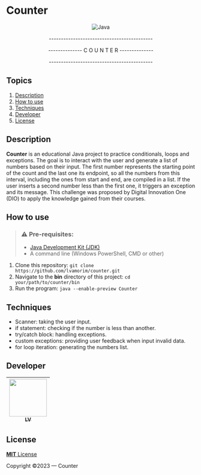 # Counter
<div align="center">
  <img src="https://img.shields.io/badge/java-%23ED8B00.svg?style=for-the-badge&logo=openjdk&logoColor=white" alt="Java">
</div>

<div align="center">
  <p>-------------------------------------------</p>
  <p>-------------- C O U N T E R --------------</p>
  <p>-------------------------------------------</p>
</div>

## Topics
1. [Description](#description)
2. [How to use](#how-to-use)
3. [Techniques](#techniques)
4. [Developer](#developer)
5. [License](#license)

## Description
**Counter** is an educational Java project to practice conditionals, loops and exceptions. The goal is to interact with the user and generate a list of numbers based on their input. The first number represents the starting point of the count and the last one its endpoint, so all the numbers from this interval, including the ones from start and end, are compiled in a list. If the user inserts a second number less than the first one, it triggers an exception and its message. This challenge was proposed by Digital Innovation One (DIO) to apply the knowledge gained from their courses.

## How to use
> ### ⚠ Pre-requisites:
> - [Java Development Kit (JDK)](https://www.oracle.com/java/technologies/downloads/)
> - A command line (Windows PowerShell, CMD or other)

1. Clone this repository: `git clone https://github.com/lvamorim/counter.git`
2. Navigate to the **bin** directory of this project: `cd your/path/to/counter/bin`
3. Run the program: `java --enable-preview Counter`

## Techniques
- Scanner: taking the user input.
- if statement: checking if the number is less than another.
- try/catch block: handling exceptions.
- custom exceptions: providing user feedback when input invalid data.
- for loop iteration: generating the numbers list.

## Developer
| [<img src="https://github.com/lvamorim.png" width=100><br><sub>LV</sub>](https://github.com/lvamorim) |
| :---: |

## License
[**MIT** License](https://github.com/lvamorim/uverse-blog/blob/main/LICENSE)

Copyright ©2023 — Counter
